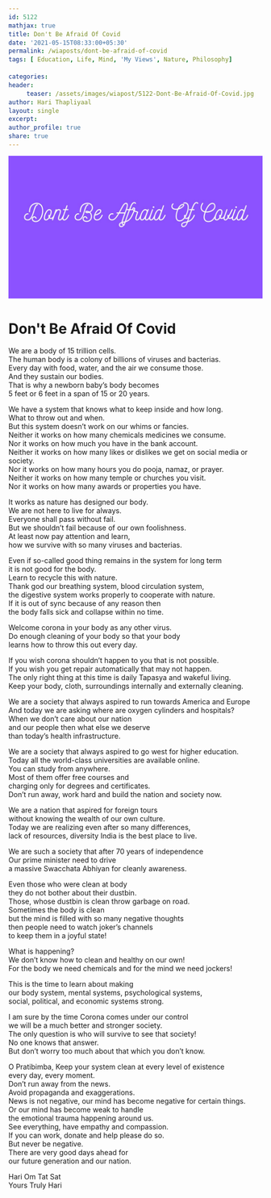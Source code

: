 ```yaml
--- 
id: 5122
mathjax: true  
title: Don't Be Afraid Of Covid
date: '2021-05-15T08:33:00+05:30'
permalink: /wiaposts/dont-be-afraid-of-covid
tags: [ Education, Life, Mind, 'My Views', Nature, Philosophy]

categories: 
header:
     teaser: /assets/images/wiapost/5122-Dont-Be-Afraid-Of-Covid.jpg
author: Hari Thapliyaal 
layout: single
excerpt:  
author_profile: true 
share: true 
---
```


![Don't Be Afraid Of Covid](/assets/images/wiapost/5122-Dont-Be-Afraid-Of-Covid.jpg)     
   
# Don't Be Afraid Of Covid   
   
We are a body of 15 trillion cells.  
The human body is a colony of billions of viruses and bacterias.  
Every day with food, water, and the air we consume those.  
And they sustain our bodies.  
That is why a newborn baby’s body becomes   
5 feet or 6 feet in a span of 15 or 20 years.

We have a system that knows what to keep inside and how long.  
What to throw out and when.  
But this system doesn’t work on our whims or fancies.  
Neither it works on how many chemicals medicines we consume.  
Nor it works on how much you have in the bank account.  
Neither it works on how many likes or dislikes we get on social media or society.  
Nor it works on how many hours you do pooja, namaz, or prayer.  
Neither it works on how many temple or churches you visit.  
Nor it works on how many awards or properties you have.

It works as nature has designed our body.  
We are not here to live for always.  
Everyone shall pass without fail.  
But we shouldn’t fail because of our own foolishness.  
At least now pay attention and learn,  
how we survive with so many viruses and bacterias.

Even if so-called good thing remains in the system for long term   
it is not good for the body.  
Learn to recycle this with nature.  
Thank god our breathing system, blood circulation system,   
the digestive system works properly to cooperate with nature.  
If it is out of sync because of any reason then   
the body falls sick and collapse within no time.

Welcome corona in your body as any other virus.   
Do enough cleaning of your body so that your body   
learns how to throw this out every day.

If you wish corona shouldn’t happen to you that is not possible.  
If you wish you get repair automatically that may not happen.  
The only right thing at this time is daily Tapasya and wakeful living.  
Keep your body, cloth, surroundings internally and externally cleaning.

We are a society that always aspired to run towards America and Europe  
And today we are asking where are oxygen cylinders and hospitals?  
When we don’t care about our nation   
and our people then what else we deserve   
than today’s health infrastructure.

We are a society that always aspired to go west for higher education.  
Today all the world-class universities are available online.   
You can study from anywhere.  
Most of them offer free courses and   
charging only for degrees and certificates.  
Don’t run away, work hard and build the nation and society now.

We are a nation that aspired for foreign tours   
without knowing the wealth of our own culture.  
Today we are realizing even after so many differences,   
lack of resources, diversity India is the best place to live.

We are such a society that after 70 years of independence  
Our prime minister need to drive   
a massive Swacchata Abhiyan for cleanly awareness.

Even those who were clean at body   
they do not bother about their dustbin.  
Those, whose dustbin is clean throw garbage on road.  
Sometimes the body is clean   
but the mind is filled with so many negative thoughts   
then people need to watch joker’s channels   
to keep them in a joyful state!

What is happening?  
We don’t know how to clean and healthy on our own!  
For the body we need chemicals and for the mind we need jockers!

This is the time to learn about making  
our body system, mental systems, psychological systems,   
social, political, and economic systems strong.

I am sure by the time Corona comes under our control   
we will be a much better and stronger society.  
The only question is who will survive to see that society!  
No one knows that answer.  
But don’t worry too much about that which you don’t know.

O Pratibimba, Keep your system clean at every level of existence   
every day, every moment.  
Don’t run away from the news.   
Avoid propaganda and exaggerations.  
News is not negative, our mind has become negative for certain things.  
Or our mind has become weak to handle   
the emotional trauma happening around us.  
See everything, have empathy and compassion.  
If you can work, donate and help please do so.  
But never be negative.  
There are very good days ahead for   
our future generation and our nation.

Hari Om Tat Sat  
Yours Truly Hari

